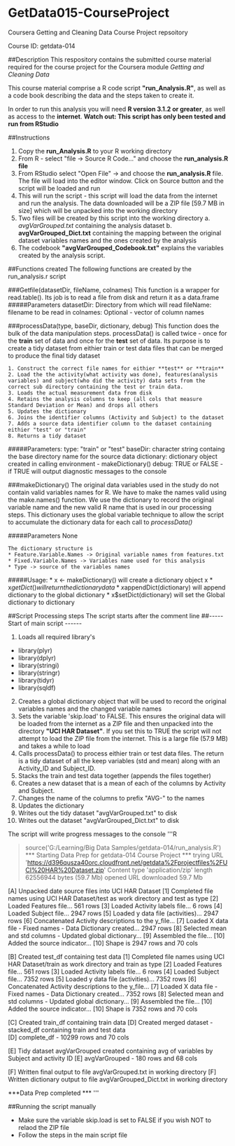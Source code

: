 # GetData015-CourseProject

Coursera Getting and Cleaning Data Course Project repsoitory

Course ID: getdata-014 

##Description
This respository contains the submitted course material required for the course project for the Coursera module _Getting and Cleaning Data_

This course material comprise a R code script **"run_Analysis.R"**, as well as a code book describing the data and the steps taken to create it.

In order to run this analysis you will need **R version 3.1.2  or greater**, as well as access to the **internet**. **Watch out: This script has only been tested and run from RStudio** 

##Instructions
1. Copy the **run_Analysis.R** to your R working directory
2. From R - select "file -> Source R Code..." and choose the **run_analysis.R file**
3. From RStudio select "Open File" -> and choose the **run_analysis.R** file. The file will load into the editor window. Click on Source button and the script will be loaded and run
4. This will run the script - this script will load the data from the internet and run the analysis. The data downloaded will be a ZIP file [59.7 MB in size] which will be unpacked into the working directory
5. Two files will be created by this script into the working directory
	a. _avgVarGrouped.txt_ containing the analysis dataset
	b. __avgVarGrouped_Dict.txt__ containing the mapping between the original dataset variables names and the ones created by the analysis
6. The codebook __"avgVarGrouped_Codebook.txt"__ explains the variables created by the analysis script.


##Functions created
The following functions are created by the run_analysis.r script

###Getfile(datasetDir, fileName, colnames)
This function is a wrapper for read.table(). Its job is to read a file from disk and return it as a data.frame
#####Parameters
       datasetDir: Directory from which will read
       fileName: filename to be read in
       colnames: Optional - vector of column names


###processData(type, baseDir, dictionary, debug)
This function does the bulk of the data manipulation steps. processData() is called twice - once for the **train** set of data and once for the **test** set of data. Its purpose is to create a tidy dataset from eithier train or test data files that can be merged to produce the final tidy dataset

	1. Construct the correct file names for eithier **test** or **train**
	2. Load the the activity(what activity was done), features(analysis variables) and subject(who did the activity) data sets from the correct sub directory containing the test or train data.
	3. Loads the actual measurement data from disk
	4. Retains the analysis columns to keep (all cols that measure Standard Deviation or Mean) and drops all others
	5. Updates the dictionary
	6. Joins the identifier columns (Activity and Subject) to the dataset 
	7. Adds a source data identifier column to the dataset containing eithier "test" or "train"
	8. Returns a tidy dataset  

#####Parameters:
       type: "train" or "test"
       baseDir: character string containg the base directory name for the source data
       dictionary: dictionary object created in calling environment - makeDictionary()
       debug: TRUE or FALSE - if TRUE will output diagnostic messages to the console

###makeDictionary()
The original data variables used in the study do not contain valid variables names for R. We have to make the names valid using the make.names() function. We use the dictionary to record the original variable name and the new valid R name that is used in our processing steps. This dictionary uses the global variable technique to allow the script to accumulate the dictionary data for each call to _processData()_

#####Parameters 
	None
 
    The dictionary structure is 
    * Feature.Variable.Names -> Original variable names from features.txt
    * Fixed.Variable.Names -> Variables name used for this analysis 
    * Type -> source of the variables names

#####Usage: 
    * x <- makeDictionary() will create a dictionary object x
    * x$getDict() will return the dictionary data
    * x$appendDict(dictionary) will append dictionary to the global dictionary
    * x$setDict(dictionary) will set the Global dictionary to dictionary


##Script Processing steps
The script starts after the comment line ##-----Start of main script ------

1. Loads all required library's
  - library(plyr)
  - library(dplyr)
  - library(stringi)
  - library(stringr)
  - library(tidyr)
  - library(sqldf)
2. Creates a global dictionary object that will be used to record the original variables names and the changed variable names
3. Sets the variable 'skip.load' to FALSE. This ensures the original data will be loaded from the internet as a ZIP file and then unpacked into the directory **"UCI HAR Dataset"**. If you set this to TRUE the script will not attempt to load the ZIP file from the internet. This is a large file (57.9 MB) and takes a while to load
4. Calls processData() to process eithier train or test data files. The return is a tidy dataset of all the keep variables (std and mean) along with an Activity_ID and Subject_ID.  
5. Stacks the train and test data together (appends the files together)
6. Creates a new dataset that is a mean of each of the columns by Activity and Subject. 
7. Changes the name of the columns to prefix "AVG-" to the names
8. Updates the dictionary
9. Writes out the tidy dataset "avgVarGrouped.txt" to disk
10. Writes out the dataset "avgVarGrouped_Dict.txt" to disk

The script will write progress messages to the console
'''R
> source('G:/Learning/Big Data Samples/getdata-014/run_analysis.R')
*** Starting Data Prep for getdata-014 Course Project *** 
trying URL 'https://d396qusza40orc.cloudfront.net/getdata%2Fprojectfiles%2FUCI%20HAR%20Dataset.zip'
Content type 'application/zip' length 62556944 bytes (59.7 Mb)
opened URL
downloaded 59.7 Mb

[A] Unpacked date source files into  UCI HAR Dataset
[1] Completed file names using  UCI HAR Dataset/test as work directory and test as type
[2] Loaded Features file... 561 rows
[3] Loaded Activity labels file... 6 rows
[4] Loaded Subject file... 2947 rows
[5] Loaded y data file (activities)... 2947 rows
[6] Concatenated Activity descriptions to the y_file...
[7] Loaded X data file - Fixed names - Data Dictionary created... 2947 rows
[8] Selected mean and std columns - Updated global dictionary...
[9] Assembled the file...
[10] Added the source indicator...
[10] Shape is 2947 rows and 70 cols

[B] Created test_df containing test data 
[1] Completed file names using  UCI HAR Dataset/train as work directory and train as type 
[2] Loaded Features file... 561 rows 
[3] Loaded Activity labels file... 6 rows 
[4] Loaded Subject file... 7352 rows 
[5] Loaded y data file (activities)... 7352 rows 
[6] Concatenated Activity descriptions to the y_file... 
[7] Loaded X data file - Fixed names - Data Dictionary created... 7352 rows 
[8] Selected mean and std columns - Updated global dictionary... 
[9] Assembled the file... 
[10] Added the source indicator... 
[10] Shape is 7352 rows and 70 cols 

[C] Created train_df containing train data 
[D] Created merged dataset - stacked_df containing train and test data  
[D] complete_df -  10299 rows and 70 cols 

[E] Tidy dataset avgVarGrouped created containing avg of variables by Subject and activity ID 
[E] avgVarGrouped -  180 rows and 68 cols 

[F] Written final output to file avgVarGrouped.txt in working directory 
[F] Written dictionary output to file avgVarGrouped_Dict.txt in working directory 

***Data Prep completed *** 
'''

##Running the script manually

* Make sure the variable skip.load is set to FALSE if you wish NOT to relaod the ZIP file
* Follow the steps in the main script file


